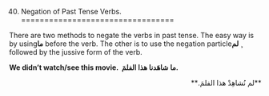 40. Negation of Past Tense Verbs.
=================================

There are two methods to negate the verbs in past tense. The easy way is
by using**ما** before the verb. The other is to use the negation
particle**لم** **¸** followed by the jussive form of the verb.

**We didn’t watch/see this movie.  ما شاهَدنا هذا الفلمَ.**

<p dir="rtl">
**لم نُشاهِدْ هذا الفلمَ.**
</p>


